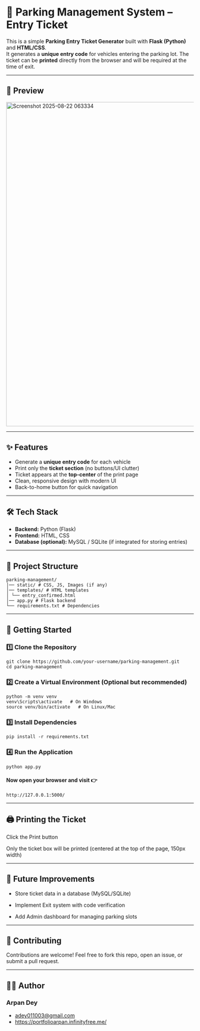 # 🚗 Parking Management System – Entry Ticket

This is a simple **Parking Entry Ticket Generator** built with **Flask (Python)** and **HTML/CSS**.  
It generates a **unique entry code** for vehicles entering the parking lot. The ticket can be **printed** directly from the browser and will be required at the time of exit.

---

## 📸 Preview
<img width="1898" height="872" alt="Screenshot 2025-08-22 063334" src="https://github.com/user-attachments/assets/4c02b720-8e00-41c1-8b8d-b33b2fd45e74" />


---

## ✨ Features
-  Generate a **unique entry code** for each vehicle  
-  Print only the **ticket section** (no buttons/UI clutter)  
-  Ticket appears at the **top-center** of the print page  
-  Clean, responsive design with modern UI  
-  Back-to-home button for quick navigation  

---

## 🛠️ Tech Stack
- **Backend:** Python (Flask)  
- **Frontend:** HTML, CSS  
- **Database (optional):** MySQL / SQLite (if integrated for storing entries)  

---

## 📂 Project Structure
```
parking-management/
│── static/ # CSS, JS, Images (if any)
│── templates/ # HTML templates
│ └── entry_confirmed.html
│── app.py # Flask backend
└── requirements.txt # Dependencies
```

---

## 🚀 Getting Started

### 1️⃣ Clone the Repository
```
git clone https://github.com/your-username/parking-management.git
cd parking-management
```
### 2️⃣ Create a Virtual Environment (Optional but recommended)
```
python -m venv venv
venv\Scripts\activate   # On Windows
source venv/bin/activate   # On Linux/Mac

```
### 3️⃣ Install Dependencies
```
pip install -r requirements.txt
```
### 4️⃣ Run the Application
```
python app.py
```
#### Now open your browser and visit 👉
```
http://127.0.0.1:5000/
```

---

## 🖨️ Printing the Ticket

Click the Print button

Only the ticket box will be printed (centered at the top of the page, 150px width)

---

## 📌 Future Improvements
 - Store ticket data in a database (MySQL/SQLite)

 - Implement Exit system with code verification

 - Add Admin dashboard for managing parking slots


---


## 🤝 Contributing
Contributions are welcome! Feel free to fork this repo, open an issue, or submit a pull request.


---


## 👨‍💻 Author
### Arpan Dey
- adey011003@gmail.com
- https://portfolioarpan.infinityfree.me/

